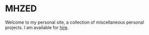 # MHZED

Welcome to my personal site, a collection of miscellaneous personal projects.  I am available for [hire](resume.md).


